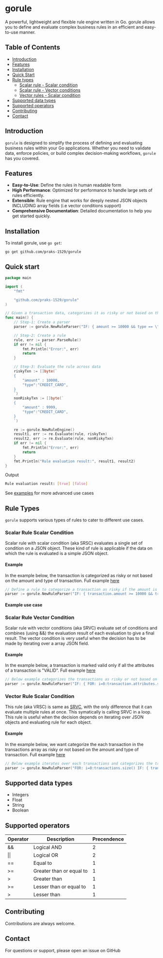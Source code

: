 # gorule

A powerful, lightweight and flexible rule engine written in Go. gorule allows you to define and evaluate complex business rules in an efficient and easy-to-use manner.

## Table of Contents

- [Introduction](#introduction)
- [Features](#features)
- [Installation](#installation)
- [Quick Start](#quick-start)
- [Rule types](#rule-types)
  - [Scalar rule - Scalar condition](#scalar-rule-scalar-condition)
  - [Scalar rule - Vector conditions](#scalar-rule-vector-condition)
  - [Vector rules - Scalar condition](#vector-rule-vector-condition)
- [Supported data types](#supported-data-types)
- [Supported operators](#supported-operators)
- [Contributing](#contributing)
- [Contact](#contact)

## Introduction

`gorule` is designed to simplify the process of defining and evaluating business rules within your Go applications. Whether you need to validate data, enforce policies, or build complex decision-making workflows, `gorule` has you covered.

## Features

- **Easy-to-Use**: Define the rules in human readable form
- **High Performance**: Optimized for performance to handle large sets of rules efficiently. 
- **Extensible**: Rule engine that works for deeply nested JSON objects INCLUDING array fields (i.e vector conditions support)
- **Comprehensive Documentation**: Detailed documentation to help you get started quickly.

## Installation

To install gorule, use `go get`:

```
go get github.com/praks-1529/gorule
```

## Quick start

```go
package main

import (
	"fmt"

	"github.com/praks-1529/gorule"
)

// Given a transaction data, categorizes it as risky or not based on the amount and type of transaction
func main() {
	// Step-1: Create a parser
	parser := gorule.NewRuleParser("IF: { amount >= 10000 && type == \"CREDIT_CARD\" }")

	// Step-2: Create a rule
	rule, err := parser.ParseRule()
	if err != nil {
		fmt.Println("Error:", err)
		return
	}

	// Step-3: Evaluate the rule across data
	riskyTxn := []byte(`
	{
        "amount" : 10000,
		"type":"CREDIT_CARD",
	}
	`)
	nonRiskyTxn := []byte(`
	{
        "amount" : 9999,
		"type":"CREDIT_CARD",
	}
	`)

	re := gorule.NewRuleEngine()
	result1, err := re.Evaluate(rule, riskyTxn)
	result2, err := re.Evaluate(rule, nonRiskyTxn)
	if err != nil {
		fmt.Println("Error:", err)
		return
	}
	fmt.Println("Rule evaluation result:", result1, result2)
}
```
Output

```sh
Rule evaluation result: [true] [false]
```

See [examples](https://github.com/praks-1529/gorule/tree/main/examples) for more advanced use cases

## Rule Types

`gorule` supports various types of rules to cater to different use cases. 

### Scalar Rule Scalar Condition
Scalar rule with scalar condition (aka SRSC) evaluates a single set of condition on a JSON object. These kind of rule is applicable if the data on which the rule is evaluated is a simple JSON object.


#### Example
In the example below, the transaction is categorized as risky or not based on the amount and type of transaction. Full example [here](https://github.com/praks-1529/gorule/blob/main/examples/scalar_rule_scalar_condition_test.go#L11)

```go
// Define a rule to categorize a transaction as risky if the amount is greater than or equal to 10000 and the type is "CREDIT_CARD"
parser := gorule.NewRuleParser("IF: { transaction.amount >= 10000 && transaction.type == \"CREDIT_CARD\" }")
```

#### Example use case

### Scalar Rule Vector Condition
Scalar rule with vector conditions (aka SRVC) evaluate set of conditions and combines (using &&) the evaluation result of each evaluation to give a final result. The vector condition is very useful when the decision has to be made by iterating over a array JSON field. 

#### Example

In the example below, a transaction is marked valid only if all the attributes of a transaction is "VALID". Full example [here](https://github.com/praks-1529/gorule/blob/main/examples/scalar_rule_vector_condition_test.go#L12)


```go
// Below example categorizes the transactions as risky or not based on multiple attributes of the transaction
parser := gorule.NewRuleParser("IF: { FOR: i=0:transaction.attributes.size() { transaction.attributes[i].type == \"VALID\" } }")

```

### Vector Rule Scalar Condition
This rule (aka VRSC) is same as [SRVC](#scalar-rule-vector-condition), with the only difference that it can evaluate multiple rules at once. This symatically is calling SRVC in a loop. This rule is useful when the decision depends on iterating over JSON objects and evaluating rule for each object.

#### Example

In the example below, we want categorize the each transaction in the transactions array as risky or not based on the amount and type of transaction. Full example [here](https://github.com/praks-1529/gorule/blob/main/examples/vector_rule_scalar_condition_test.go#L12)

```go
// Below example iterates over each transactions and categorizes the transactions as risky or not based on the amount and type of transaction
parser := gorule.NewRuleParser("FOR: i=0:transactions.size() IF: { transactions[i].amount > 10000 && transactions[i].type == \"CREDIT_CARD\" }")
```

## Supported data types
- Integers
- Float
- String
- Boolean

## Supported operators
| Operator | Description | Precendence |
| -------- | ------- | -------| 
| && | Logical AND | 2 |
| \|\| | Logical OR | 2 |
| == | Equal to | 1 |
| >= | Greater than or equal to | 1 |
| > | Greater than | 1 |
| >= | Lesser than or equal to | 1 |
| > | Lesser than | 1 |

## Contributing
Contributions are always welcome.

## Contact
For questions or support, please open an issue on GitHub
